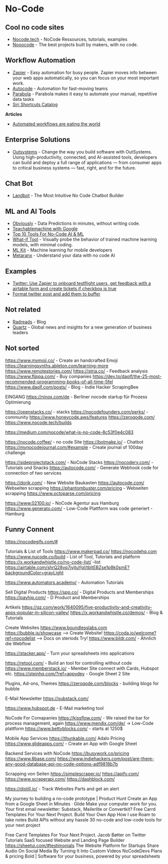 # No-Code

## Cool no code sites
- [Nocode.tech](https://www.nocode.tech/) - NoCode Ressources, tutorials, examples
- [Nooocode](https://nooocode.com/) - The best projects built by makers, with no code.

## Workflow Automation
- [Zapier](https://zapier.com/) - Easy automation for busy people. Zapier moves info between your web apps automatically, so you can focus on your most important work.
- [Autocode](https://autocode.com/) - Automation for fast-moving teams
- [Parabola](https://parabola.io) - Parabola makes it easy to automate your manual, repetitive data tasks
- [Siri Shortcuts Catalog](https://www.matthewcassinelli.com/sirishortcuts/)

**Articles**
- [Automated workflows are eating the world](https://venturebeat.com/2020/11/21/workflows-are-eating-the-world/)

## Enterprise Solutions
- [Outsystems](https://www.outsystems.com/platform/) - Change the way you build software with OutSystems. Using high-productivity, connected, and AI-assisted tools, developers can build and deploy a full range of applications — from consumer apps to critical business systems — fast, right, and for the future.

## Chat Bot
- [Landbot](https://landbot.io/) - The Most Intuitive No Code Chatbot Builder

## ML and AI Tools
- [Obviously](https://www.obviously.ai/) - Data Predictions in minutes, without writing code.
- [Teachablemachine with Google](https://teachablemachine.withgoogle.com/)
- [Top 10 Tools For No-Code AI & ML](https://analyticsindiamag.com/top-10-tools-for-no-code-ai-ml/)
- [What-if Tool](https://pair-code.github.io/what-if-tool/) - Visually probe the behavior of trained machine learning models, with minimal coding.
- [ML Kit](https://developers.google.com/ml-kit) - Machine learning for mobile developers
- [Metaranx](https://www.metaranx.com/) - Understand your data with no code AI
## Examples
- [Twitter: Use Zapier to onboard testflight users, get feedback with a airtable form and create tickets if checkbox is true](https://twitter.com/RobertJBye/status/1300453516771721218)
- [Format twitter post and add them to buffer](https://zapier.com/shared/c2308cd444c570227f6c90dbdad49fc379343fdf)

## Not related
- [Radreads](https://radreads.co/) - Blog
- [Quartz](https://qz.com/about/) - Global news and insights for a new generation of business leaders

## Not sorted
https://www.mymoji.co/ - Create an handcrafted Emoji
https://learningsynths.ableton.com/learning-more
https://www.remotestories.com/
https://stria.co/ - Feedback analysis
https://www.flippa.com/ - Buy companies
https://dev.to/daolf/the-25-most-recommended-programming-books-of-all-time-5fel
https://www.daolf.com/posts/ - Blog - Indie Hacker ScrapingBee

EINGANG
https://ninox.com/de - Berliner nocode startup für Prozess Optimierung

https://openstacks.co/ - stacks
https://nocodefounders.com/perks/ - community
https://www.honeycode.aws/features
https://zeroqode.com/
https://www.nocode.tech/builds

https://medium.com/nocode/what-is-no-code-8c53f0e4c083

https://nocode.coffee/ - no code Site
https://botmake.io/ - Chatbot
https://mynocodejournal.com/#example - Create journal of 100day challenge

https://sideprojectstack.com/ - NoCode Stacks
https://nocodery.com/ - Tutorials und Snacks
https://autocode.com/ - Generate Webhook code for connection of two services

https://dorik.com/ - New Website Baukasten 
https://autocode.com/
Webseiten scrapping
https://phantombuster.com/pricing - Webseiten scrapping
https://www.octoparse.com/pricing


https://www.02100.io/ - NoCode Agentur aus Hamburg
https://www.generato.com/ - Low-Code Plattform was code generiert - Hamburg

## Funny Connent
https://nocodegifs.com/#

Tutorials & List of Tools
https://www.makerpad.co/
https://nocodehq.com
https://www.nucode.co/build - List of Tool, Tutorials and platform
https://x.workandwhistle.co/no-code-list/ -list
https://airtable.com/shrQ28vq7jyjtuYgI/tbltEBZse1p8k0smE?backgroundColor=grayLight

https://www.automators.academy/ - Automation Tutorials

Sell Digital Products
https://spp.co/ - Digital Products and Memberships
https://payhip.com/ - D Product and Memberships

Artikels
https://qz.com/work/1640095/five-productivity-and-creativity-apps-popular-in-silicon-valley/
https://x.workandwhistle.co/demos/ - Blog & Tutorials

Create Websites
https://www.boundlesslabs.com
https://bubble.is/showcase —> Create Website!
https://coda.io/welcome?ref=nocodelist —> Docs on steriods Try!
https://www.bildr.com/ - Ähnlich die Webflow

https://stacker.app/ - Turn your spreadsheets into applications

https://retool.com/ - Build an tool for controlling without code
https://www.memberstack.io/ - Member Site connect with Cards, Hubspot etc.
https://steinhq.com/?ref=appydev - Google Sheet 2 Site


Plugins, Ad-ons, Themes
https://zeroqode.com/blocks - building blogs for bubble

E-Mail Newsletter
https://substack.com/

https://www.hubspot.de - E-Mail marketing tool


NoCode For Comapanies
https://kissflow.com/ - We raised the bar for process management, again
https://www.mendix.com/de/ -> Low-Code plattform
https://www.bettyblocks.com/ - starts at 1250$


Mobile App Services
https://thunkable.com/
Adalo Pricing 
https://www.glideapps.com/ - Create an App with Google Sheet

Backend Services with NoCode
https://busywork.co/pricing
https://www.8base.com/
https://www.indiehackers.com/post/are-there-any-good-database-api-no-code-options-adf9818b7b

Scrapping von Seiten
https://simplescraper.io/
https://apify.com/
https://www.scraperapi.com/
https://dashblock.com/

https://distill.io/ - Track Websites Parts and get an alert


My journey to building a no-code prototype | Product Hunt
Create an App from a Google Sheet in Minutes · Glide
Make your computer work for you.
Your first email newsletter: Substack, Mailerlite or Convertkit?
Free Carrd Templates For Your Next Project.
Build Your Own App
How I use Roam to take notes
Build APIs without any hassle
30 no-code and low-code tools for your next project

Free Carrd Templates For Your Next Project.
Jacob Bøtter on Twitter
Tutorials
SaaS focused Website and Landing Page Builder
https://sheetui.com/#testimonials
The Website Platform for Startups
Share Audio On Social Media By Turning It Into Custom Videos
NoCodeDevs
Plans & pricing
Bold | Software for your business, powered by your spreadsheets
